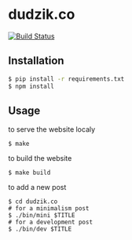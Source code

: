 # dudzik.co

[![Build Status](https://travis-ci.org/doodzik/dudzik.co.svg?branch=master)](https://travis-ci.org/doodzik/dudzik.co)

## Installation

```bash
$ pip install -r requirements.txt
$ npm install
```

## Usage

to serve the website localy
```
$ make
```

to build the website
```
$ make build
```

to add a new post
```
$ cd dudzik.co
# for a minimalism post
$ ./bin/mini $TITLE
# for a development post
$ ./bin/dev $TITLE
```
